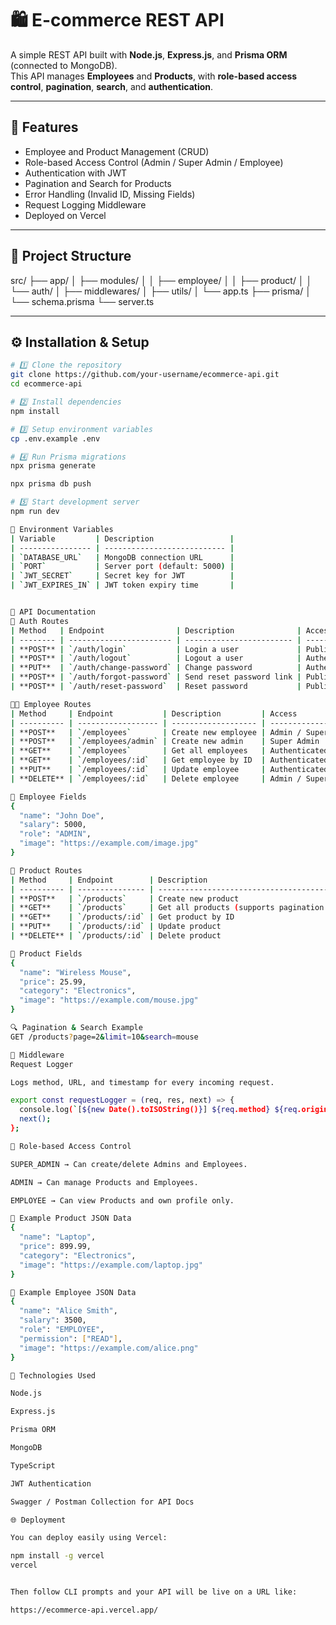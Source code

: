 # 🛍️ E-commerce REST API

A simple REST API built with **Node.js**, **Express.js**, and **Prisma ORM** (connected to MongoDB).  
This API manages **Employees** and **Products**, with **role-based access control**, **pagination**, **search**, and **authentication**.

---

## 🚀 Features
- Employee and Product Management (CRUD)
- Role-based Access Control (Admin / Super Admin / Employee)
- Authentication with JWT
- Pagination and Search for Products
- Error Handling (Invalid ID, Missing Fields)
- Request Logging Middleware
- Deployed on Vercel

---

## 📁 Project Structure
src/
├── app/
│ ├── modules/
│ │ ├── employee/
│ │ ├── product/
│ │ └── auth/
│ ├── middlewares/
│ ├── utils/
│ └── app.ts
├── prisma/
│ └── schema.prisma
└── server.ts


---

## ⚙️ Installation & Setup

```bash
# 1️⃣ Clone the repository
git clone https://github.com/your-username/ecommerce-api.git
cd ecommerce-api

# 2️⃣ Install dependencies
npm install

# 3️⃣ Setup environment variables
cp .env.example .env

# 4️⃣ Run Prisma migrations
npx prisma generate

npx prisma db push

# 5️⃣ Start development server
npm run dev

🔑 Environment Variables
| Variable         | Description                 |
| ---------------- | --------------------------- |
| `DATABASE_URL`   | MongoDB connection URL      |
| `PORT`           | Server port (default: 5000) |
| `JWT_SECRET`     | Secret key for JWT          |
| `JWT_EXPIRES_IN` | JWT token expiry time       |


🧠 API Documentation
🧩 Auth Routes
| Method   | Endpoint                | Description              | Access        |
| -------- | ----------------------- | ------------------------ | ------------- |
| **POST** | `/auth/login`           | Login a user             | Public        |
| **POST** | `/auth/logout`          | Logout a user            | Authenticated |
| **PUT**  | `/auth/change-password` | Change password          | Authenticated |
| **POST** | `/auth/forgot-password` | Send reset password link | Public        |
| **POST** | `/auth/reset-password`  | Reset password           | Public        |

👨‍💼 Employee Routes
| Method     | Endpoint           | Description         | Access              |
| ---------- | ------------------ | ------------------- | ------------------- |
| **POST**   | `/employees`       | Create new employee | Admin / Super Admin |
| **POST**   | `/employees/admin` | Create new admin    | Super Admin         |
| **GET**    | `/employees`       | Get all employees   | Authenticated       |
| **GET**    | `/employees/:id`   | Get employee by ID  | Authenticated       |
| **PUT**    | `/employees/:id`   | Update employee     | Authenticated       |
| **DELETE** | `/employees/:id`   | Delete employee     | Admin / Super Admin |

🧱 Employee Fields
{
  "name": "John Doe",
  "salary": 5000,
  "role": "ADMIN",
  "image": "https://example.com/image.jpg"
}

🛒 Product Routes
| Method     | Endpoint        | Description                                     | Access              |
| ---------- | --------------- | ----------------------------------------------- | ------------------- |
| **POST**   | `/products`     | Create new product                              | Admin / Super Admin |
| **GET**    | `/products`     | Get all products (supports pagination & search) | Public              |
| **GET**    | `/products/:id` | Get product by ID                               | Public              |
| **PUT**    | `/products/:id` | Update product                                  | Authenticated       |
| **DELETE** | `/products/:id` | Delete product                                  | Admin / Super Admin |

🧱 Product Fields
{
  "name": "Wireless Mouse",
  "price": 25.99,
  "category": "Electronics",
  "image": "https://example.com/mouse.jpg"
}

🔍 Pagination & Search Example
GET /products?page=2&limit=10&search=mouse

🧩 Middleware
Request Logger

Logs method, URL, and timestamp for every incoming request.

export const requestLogger = (req, res, next) => {
  console.log(`[${new Date().toISOString()}] ${req.method} ${req.originalUrl}`);
  next();
};

🔐 Role-based Access Control

SUPER_ADMIN → Can create/delete Admins and Employees.

ADMIN → Can manage Products and Employees.

EMPLOYEE → Can view Products and own profile only.

🧪 Example Product JSON Data
{
  "name": "Laptop",
  "price": 899.99,
  "category": "Electronics",
  "image": "https://example.com/laptop.jpg"
}

🧪 Example Employee JSON Data
{
  "name": "Alice Smith",
  "salary": 3500,
  "role": "EMPLOYEE",
  "permission": ["READ"],
  "image": "https://example.com/alice.png"
}

🧰 Technologies Used

Node.js

Express.js

Prisma ORM

MongoDB

TypeScript

JWT Authentication

Swagger / Postman Collection for API Docs

🌐 Deployment

You can deploy easily using Vercel:

npm install -g vercel
vercel


Then follow CLI prompts and your API will be live on a URL like:

https://ecommerce-api.vercel.app/

